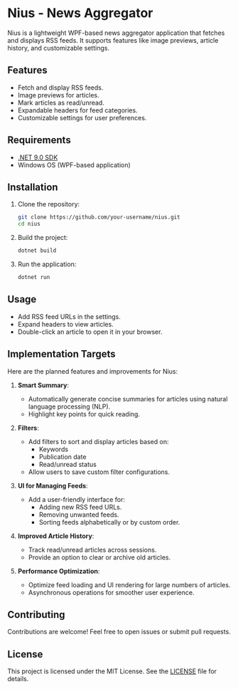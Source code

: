 # Nius - News Aggregator

Nius is a lightweight WPF-based news aggregator application that fetches and displays RSS feeds. It supports features like image previews, article history, and customizable settings.

## Features
- Fetch and display RSS feeds.
- Image previews for articles.
- Mark articles as read/unread.
- Expandable headers for feed categories.
- Customizable settings for user preferences.

## Requirements
- [.NET 9.0 SDK](https://dotnet.microsoft.com/download/dotnet/9.0)
- Windows OS (WPF-based application)

## Installation
1. Clone the repository:
    ```bash
    git clone https://github.com/your-username/nius.git
    cd nius
    ```

2. Build the project:
    ```bash
    dotnet build
    ```

3. Run the application:
    ```bash
    dotnet run
    ```

## Usage
- Add RSS feed URLs in the settings.
- Expand headers to view articles.
- Double-click an article to open it in your browser.

## Implementation Targets
Here are the planned features and improvements for Nius:

1. **Smart Summary**:
    - Automatically generate concise summaries for articles using natural language processing (NLP).
    - Highlight key points for quick reading.

2. **Filters**:
    - Add filters to sort and display articles based on:
        - Keywords
        - Publication date
        - Read/unread status
    - Allow users to save custom filter configurations.

3. **UI for Managing Feeds**:
    - Add a user-friendly interface for:
        - Adding new RSS feed URLs.
        - Removing unwanted feeds.
        - Sorting feeds alphabetically or by custom order.

4. **Improved Article History**:
    - Track read/unread articles across sessions.
    - Provide an option to clear or archive old articles.

5. **Performance Optimization**:
    - Optimize feed loading and UI rendering for large numbers of articles.
    - Asynchronous operations for smoother user experience.

## Contributing
Contributions are welcome! Feel free to open issues or submit pull requests.

## License
This project is licensed under the MIT License. See the [LICENSE](LICENSE) file for details.